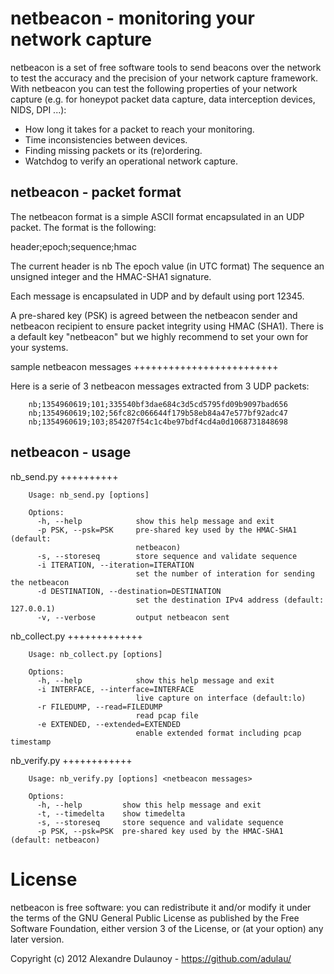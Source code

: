 
netbeacon - monitoring your network capture
===========================================

netbeacon is a set of free software tools to send beacons over
the network to test the accuracy and the precision of your network
capture framework. With netbeacon you can test the following properties
of your network capture (e.g. for honeypot packet data capture,
data interception devices, NIDS, DPI ...):

- How long it takes for a packet to reach your monitoring.
- Time inconsistencies between devices.
- Finding missing packets or its (re)ordering.
- Watchdog to verify an operational network capture.

netbeacon - packet format
-------------------------

The netbeacon format is a simple ASCII format encapsulated in an UDP
packet. The format is the following:

header;epoch;sequence;hmac

The current header is nb
The epoch value (in UTC format)
The sequence an unsigned integer
and the HMAC-SHA1 signature.

Each message is encapsulated in UDP and by default using port 12345.

A pre-shared key (PSK) is agreed between the netbeacon sender
and netbeacon recipient to ensure packet integrity using HMAC (SHA1).
There is a default key "netbeacon" but we highly recommend to set your
own for your systems.

sample netbeacon messages
+++++++++++++++++++++++++

Here is a serie of 3 netbeacon messages extracted from 3 UDP packets:
 
        nb;1354960619;101;335540bf3dae684c3d5cd5795fd09b9097bad656
        nb;1354960619;102;56fc82c066644f179b58eb84a47e577bf92adc47
        nb;1354960619;103;854207f54c1c4be97bdf4cd4a0d1068731848698

netbeacon - usage
-----------------

nb_send.py
++++++++++

        Usage: nb_send.py [options]

        Options:
          -h, --help            show this help message and exit
          -p PSK, --psk=PSK     pre-shared key used by the HMAC-SHA1 (default:
                                netbeacon)
          -s, --storeseq        store sequence and validate sequence
          -i ITERATION, --iteration=ITERATION
                                set the number of interation for sending the netbeacon
          -d DESTINATION, --destination=DESTINATION
                                set the destination IPv4 address (default: 127.0.0.1)
          -v, --verbose         output netbeacon sent


nb_collect.py
+++++++++++++

        Usage: nb_collect.py [options]

        Options:
          -h, --help            show this help message and exit
          -i INTERFACE, --interface=INTERFACE
                                live capture on interface (default:lo)
          -r FILEDUMP, --read=FILEDUMP
                                read pcap file
          -e EXTENDED, --extended=EXTENDED
                                enable extended format including pcap timestamp

nb_verify.py
++++++++++++

        Usage: nb_verify.py [options] <netbeacon messages>

        Options:
          -h, --help         show this help message and exit
          -t, --timedelta    show timedelta
          -s, --storeseq     store sequence and validate sequence
          -p PSK, --psk=PSK  pre-shared key used by the HMAC-SHA1 (default: netbeacon)


License
=======

netbeacon is free software: you can redistribute it and/or modify
it under the terms of the GNU General Public License as published by
the Free Software Foundation, either version 3 of the License, or
(at your option) any later version.

Copyright (c) 2012 Alexandre Dulaunoy - https://github.com/adulau/
